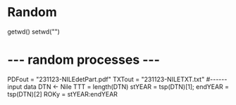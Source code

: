 # Random
getwd()
setwd("")
# --- random processes ---
PDFout = "231123-NILEdetPart.pdf"
TXTout = "231123-NILETXT.txt"
#------ input data
DTN <- Nile
TTT = length(DTN)
stYEAR = tsp(DTN)[1]; endYEAR = tsp(DTN)[2]
ROKy = stYEAR:endYEAR
